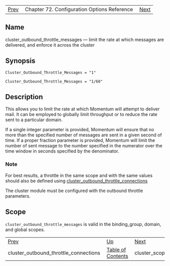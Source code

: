 |     |     |     |
| --- | --- | --- |
| [Prev](conf.ref.cluster_outbound_throttle_connections)  | Chapter 72. Configuration Options Reference |  [Next](conf.ref.cluster_scope_max_outbound_connections) |

<a name="conf.ref.cluster_outbound_throttle_messages"></a>
## Name

cluster_outbound_throttle_messages — limit the rate at which messages are delivered, and enforce it across the cluster

## Synopsis

`Cluster_Outbound_Throttle_Messages = "1"`

`Cluster_Outbound_Throttle_Messages = "1/60"`

<a name="idp23960688"></a>
## Description

This allows you to limit the rate at which Momentum will attempt to deliver mail. It can be employed to globally limit throughput or to reduce the rate sent to a particular domain.

If a single integer parameter is provided, Momentum will ensure that no more than the specified number of messages are sent in a given second of time. If a proper fraction parameter is provided, Momentum will limit the number of sent message to the number specified in the numerator over the time window in seconds specified by the denominator.

### Note

For best results, a throttle in the same scope and with the same values should also be defined using [cluster_outbound_throttle_connections](conf.ref.cluster_outbound_throttle_connections "cluster_outbound_throttle_connections")

The cluster module must be configured with the outbound throttle parameters.

<a name="idp23966000"></a>
## Scope

`cluster_outbound_throttle_messages` is valid in the binding_group, domain, and global scopes.

|     |     |     |
| --- | --- | --- |
| [Prev](conf.ref.cluster_outbound_throttle_connections)  | [Up](config.options.ref) |  [Next](conf.ref.cluster_scope_max_outbound_connections) |
| cluster_outbound_throttle_connections  | [Table of Contents](index) |  cluster_scope_max_outbound_connections |

